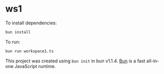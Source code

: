 # ws1

To install dependencies:

```bash
bun install
```

To run:

```bash
bun run workspace1.ts
```

This project was created using `bun init` in bun v1.1.4. [Bun](https://bun.sh) is a fast all-in-one JavaScript runtime.
